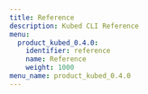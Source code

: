 ```yaml
---
title: Reference
description: Kubed CLI Reference
menu:
  product_kubed_0.4.0:
    identifier: reference
    name: Reference
    weight: 1000
menu_name: product_kubed_0.4.0
---
```

